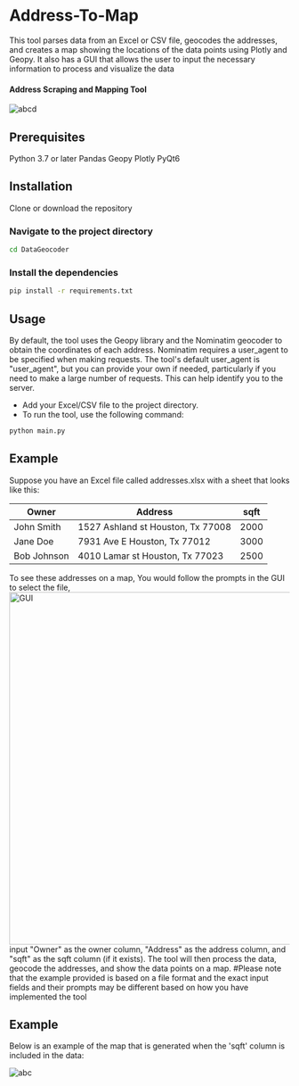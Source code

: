 # Address-To-Map
This tool parses data from an Excel or CSV file, geocodes the addresses, and creates a map showing the locations of the data points using Plotly and Geopy. It also has a GUI that allows the user to input the necessary information to process and visualize the data
#### Address Scraping and Mapping Tool

![abcd](https://user-images.githubusercontent.com/109874130/210394932-60239116-51ef-4d8c-b682-9b5aa1fb57c3.png)

## Prerequisites
Python 3.7 or later
Pandas
Geopy
Plotly
PyQt6

## Installation

Clone or download the repository

### Navigate to the project directory

```sh
cd DataGeocoder
```

### Install the dependencies
```sh
pip install -r requirements.txt
```

## Usage

By default, the tool uses the Geopy library and the Nominatim geocoder to obtain the coordinates of each address. Nominatim requires a user_agent to be specified when making requests. The tool's default user_agent is "user_agent", but you can provide your own if needed, particularly if you need to make a large number of requests. This can help identify you to the server.

* Add your Excel/CSV file to the project directory.
* To run the tool, use the following command:

```sh
python main.py
```

## Example
Suppose you have an Excel file called addresses.xlsx with a sheet that looks like this:

| Owner         | Address                              | sqft  |
| ------------- |--------------------------------------| -----|
| John Smith    | 1527 Ashland st Houston, Tx 77008    | 2000  |
| Jane Doe      | 7931 Ave E Houston, Tx 77012         | 3000  |
| Bob Johnson   | 4010 Lamar st Houston, Tx 77023      | 2500  |


To see these addresses on a map, You would follow the prompts in the GUI to select the file, 
<img width="632" alt="GUI" src="https://user-images.githubusercontent.com/109874130/211659929-9a7d6705-6ea7-4ea2-b34d-55e7fb37250a.png">
input "Owner" as the owner column, "Address" as the address column, and "sqft" as the sqft column (if it exists). The tool will then process the data, geocode the addresses, and show the data points on a map.
#Please note that the example provided is based on a file format and the exact input fields and their prompts may be different based on how you have implemented the tool

## Example
Below is an example of the map that is generated when the 'sqft' column is included in the data:

![abc](https://user-images.githubusercontent.com/109874130/210395011-5c850080-7ac5-43eb-ace9-682ab0d5da10.png)
